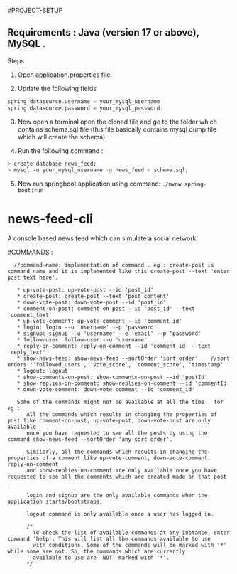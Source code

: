 #PROJECT-SETUP
 
## Requirements : Java (version 17 or above), MySQL .
 
Steps
1) Open application.properties file.
 
2) Update the following fields
```groovy
spring.datasource.username = your_mysql_username            
spring.datasource.password = your_mysql_password.
```
 
3) Now open a terminal open the cloned file and go to the folder which contains schema.sql file (this file basically contains mysql dump file which will create the schema).
 
4) Run the following command : 
```bash
> create database news_feed;
> mysql -u your_mysql_username -p news_feed < schema.sql;
```
5) Now run springboot application using command: `./mvnw spring-boot:run`
 
 
# news-feed-cli
A console based news feed which can simulate a social network

#COMMANDS :
 
      //command-name: implementation of command . eg : create-post is command name and it is implemented like this create-post --text 'enter post text here'.
 
       * up-vote-post: up-vote-post --id 'post_id'
       * create-post: create-post --text 'post_content' 
       * down-vote-post: down-vote-post --id 'post_id'
       * comment-on-post: comment-on-post --id 'post_id' --text 'comment_text'
       * up-vote-comment: up-vote-comment --id 'comment_id'
       * login: login --u 'username' --p 'password' 
       * signup: signup --u 'username' --e 'email' --p 'password'
       * follow-user: follow-user --u 'username'
       * reply-on-comment: reply-on-comment --id 'comment_id' --text 'reply_text'
       * show-news-feed: show-news-feed --sortOrder 'sort order'    //sort orders :'followed_users', 'vote_score', 'comment_score', 'timestamp'
       * logout: logout
       * show-comments-on-post: show-comments-on-post --id 'postId'
       * show-replies-on-comment: show-replies-on-comment --id 'commentId'
       * down-vote-comment: down-vote-comment --id 'comment_id'
 
       Some of the commands might not be available at all the time . for eg :
          All the commands which results in changing the properties of post like comment-on-post, up-vote-post, down-vote-post are only available
          once you have requested to see all the posts by using the command show-news-feed --sortOrder 'any sort order'.
 
          Similarly, all the commands which results in changing the properties of a comment like up-vote-comment, down-vote-comment, reply-on-comment 
          and show-replies-on-comment are only available once you have requested to see all the comments which are created made on that post .
 
          login and signup are the only available commands when the application starts/bootstraps.
 
          logout command is only available once a user has logged in.
 
          /*   
            To check the list of available commands at any instance, enter command 'help'. This will list all the commands available to use 
            with conditions. Some of the commands will be marked with '*' while some are not. So, the commands which are currently 
            available to use are 'NOT' marked with '*'. 
          */
 
